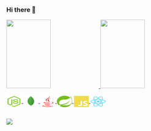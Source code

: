 ### Hi there 👋

<div align="left">
  <a href="https://github.com/mchaves12">
  <img height="180em" width="48%" src="https://github-readme-stats.vercel.app/api?username=mchaves12&show_icons=true&theme=dark&include_all_commits=true&count_private=true"/>
  <img height="180em" width="48%" src="https://github-readme-stats.vercel.app/api/top-langs/?username=mchaves12&layout=compact&langs_count=7&theme=dark"/>
</div>
  
 <div style="display: inline_block"><br>
  
  <img align="center" alt="Chaves-node" height="30" width="40" src="https://raw.githubusercontent.com/devicons/devicon/master/icons/nodejs/nodejs-original.svg">
  <img align="center" alt="Chaves-express" height="30" width="40" src="https://raw.githubusercontent.com/devicons/devicon/master/icons/mongodb/mongodb-original.svg">
  <img align="center" alt="Chaves-Java" height="30" width="40" src="https://raw.githubusercontent.com/devicons/devicon/master/icons/java/java-plain.svg">
  <img align="center" alt="Chaves-Python" height="30" width="40" src="https://raw.githubusercontent.com/devicons/devicon/master/icons/spring/spring-original.svg">
  <img align="center" alt="Chaves-Js" height="30" width="40" src="https://raw.githubusercontent.com/devicons/devicon/master/icons/javascript/javascript-plain.svg">
  <img align="center" alt="Chaves-React" height="30" width="40" src="https://raw.githubusercontent.com/devicons/devicon/master/icons/react/react-original.svg">
  
  </div>

##
  
<div>
  <a href="https://www.linkedin.com/in/matheus-chaves12/" target="_blank"><img src="https://img.shields.io/badge/-LinkedIn-%230077B5?style=for-the-badge&logo=linkedin&logoColor=white" target="_blank"></a> 
</div>
